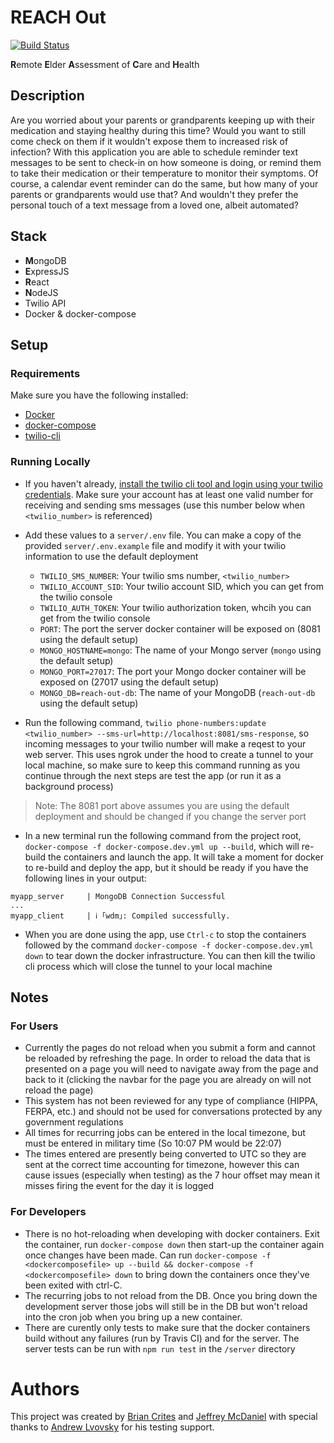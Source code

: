 # REACH Out

[![Build Status](https://travis-ci.com/brrcrites/twilio-dev-hack.svg?branch=master)](https://travis-ci.com/brrcrites/twilio-dev-hack)

**R**emote **E**lder **A**ssessment of **C**are and **H**ealth 

## Description

Are you worried about your parents or grandparents keeping up with their medication and staying healthy during this time? Would you want to still come check on them if it wouldn't expose them to increased risk of infection? With this application you are able to schedule reminder text messages to be sent to check-in on how someone is doing, or remind them to take their medication or their temperature to monitor their symptoms. Of course, a calendar event reminder can do the same, but how many of your parents or grandparents would use that? And wouldn't they prefer the personal touch of a text message from a loved one, albeit automated?

## Stack

- **M**ongoDB
- **E**xpressJS
- **R**eact
- **N**odeJS
- Twilio API
- Docker & docker-compose

## Setup

### Requirements

Make sure you have the following installed:
* [Docker](https://docs.docker.com/get-docker/)
* [docker-compose](https://docs.docker.com/compose/install/)
* [twilio-cli](https://www.twilio.com/docs/twilio-cli/quickstart)

### Running Locally

* If you haven't already, [install the twilio cli tool and login using your twilio credentials](https://www.twilio.com/docs/twilio-cli/quickstart). Make sure your account has at least one valid number for receiving and sending sms messages (use this number below when `<twilio_number>` is referenced)

* Add these values to a `server/.env` file. You can make a copy of the provided `server/.env.example` file and modify it with your twilio information to use the default deployment

  * `TWILIO_SMS_NUMBER`: Your twilio sms number, `<twilio_number>`
  * `TWILIO_ACCOUNT_SID`: Your twilio account SID, which you can get from the twilio console
  * `TWILIO_AUTH_TOKEN`: Your twilio authorization token, whcih you can get from the twilio console
  * `PORT`: The port the server docker container will be exposed on (8081 using the default setup)
  * `MONGO_HOSTNAME=mongo`: The name of your Mongo server (`mongo` using the default setup)
  * `MONGO_PORT=27017`: The port your Mongo docker container will be exposed on (27017 using the default setup)
  * `MONGO_DB=reach-out-db`: The name of your MongoDB (`reach-out-db` using the default setup)

* Run the following command, `twilio phone-numbers:update <twilio_number> --sms-url=http://localhost:8081/sms-response`, so incoming messages to your twilio number will make a reqest to your web server. This uses ngrok under the hood to create a tunnel to your local machine, so make sure to keep this command running as you continue through the next steps are test the app (or run it as a background process)

> Note: The 8081 port above assumes you are using the default deployment and should be changed if you change the server port

* In a new terminal run the following command from the project root, `docker-compose -f docker-compose.dev.yml up --build`, which will re-build the containers and launch the app. It will take a moment for docker to re-build and deploy the app, but it should be ready if you have the following lines in your output:

```
myapp_server     | MongoDB Connection Successful
...
myapp_client     | ℹ ｢wdm｣: Compiled successfully.
```

* When you are done using the app, use `Ctrl-c` to stop the containers followed by the command `docker-compose -f docker-compose.dev.yml down` to tear down the docker infrastructure. You can then kill the twilio cli process which will close the tunnel to your local machine

## Notes

### For Users

* Currently the pages do not reload when you submit a form and cannot be reloaded by refreshing the page. In order to reload the data that is presented on a page you will need to navigate away from the page and back to it (clicking the navbar for the page you are already on will not reload the page)
* This system has not been reviewed for any type of compliance (HIPPA, FERPA, etc.) and should not be used for conversations protected by any government regulations
* All times for recurring jobs can be entered in the local timezone, but must be entered in military time (So 10:07 PM would be 22:07)
* The times entered are presently being converted to UTC so they are sent at the correct time accounting for timezone, however this can cause issues (especially when testing) as the 7 hour offset may mean it misses firing the event for the day it is logged

### For Developers

* There is no hot-reloading when developing with docker containers. Exit the container, run `docker-compose down` then start-up the container again once changes have been made. Can run `docker-compose -f <dockercomposefile> up --build && docker-compose -f <dockercomposefile> down` to bring down the containers once they've been exited with ctrl-C.
* The recurring jobs to not reload from the DB. Once you bring down the development server those jobs will still be in the DB but won't reload into the cron job when you bring up a new container. 
* There are curently only tests to make sure that the docker containers build without any failures (run by Travis CI) and for the server. The server tests can be run with `npm run test` in the `/server` directory

# Authors

This project was created by [Brian Crites](https://github.com/brrcrites) and [Jeffrey McDaniel](https://github.com/jmcda001) with special thanks to [Andrew Lvovsky](https://github.com/borninla) for his testing support.
